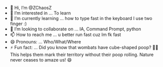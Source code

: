 - 👋 Hi, I’m @ZChaosZ
- 👀 I’m interested in ... To learn 
- 🌱 I’m currently learning ... how to type fast in the keyboard I use two finger :)
- 💞️ I’m looking to collaborate on ... IA, Command Prompt, python
- 📫 How to reach me ... u better run fast cuz Im fk fast 
- 😄 Pronouns: ... Who/What/Where
- ⚡ Fun fact: ... Did you know that wombats have cube-shaped poop? 🦘💩 This helps them mark their territory without their poop rolling. Nature never ceases to amaze us! 😄

<!---
ZChaosZ/ZChaosZ is a ✨ special ✨ repository because its `README.md` (this file) appears on your GitHub profile.
You can click the Preview link to take a look at your changes.
--->
